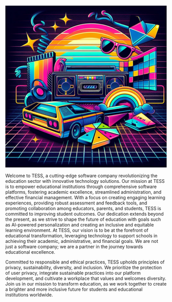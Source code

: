 <!-- Show the image from path -->
![Welcome!](./bg.jpeg)

Welcome to TESS, a cutting-edge software company revolutionizing the education sector with innovative technology solutions. Our mission at TESS is to empower educational institutions through comprehensive software platforms, fostering academic excellence, streamlined administration, and effective financial management. With a focus on creating engaging learning experiences, providing robust assessment and feedback tools, and promoting collaboration among educators, parents, and students, TESS is committed to improving student outcomes. Our dedication extends beyond the present, as we strive to shape the future of education with goals such as AI-powered personalization and creating an inclusive and equitable learning environment. At TESS, our vision is to be at the forefront of educational transformation, leveraging technology to support schools in achieving their academic, administrative, and financial goals. We are not just a software company; we are a partner in the journey towards educational excellence.

Committed to responsible and ethical practices, TESS upholds principles of privacy, sustainability, diversity, and inclusion. We prioritize the protection of user privacy, integrate sustainable practices into our platform development, and cultivate a workplace that values and welcomes diversity. Join us in our mission to transform education, as we work together to create a brighter and more inclusive future for students and educational institutions worldwide.
